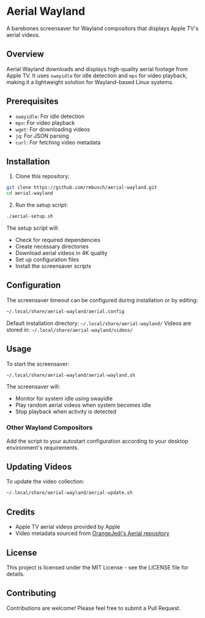 # Aerial Wayland

A barebones screensaver for Wayland compositors that displays Apple TV's aerial videos.

## Overview

Aerial Wayland downloads and displays high-quality aerial footage from Apple TV. It uses `swayidle` for idle detection and `mpv` for video playback, making it a lightweight solution for Wayland-based Linux systems.

## Prerequisites

- `swayidle`: For idle detection
- `mpv`: For video playback
- `wget`: For downloading videos
- `jq`: For JSON parsing
- `curl`: For fetching video metadata

## Installation

1. Clone this repository:

```bash
git clone https://github.com/rmbusch/aerial-wayland.git
cd aerial-wayland
```

2. Run the setup script:

```bash
./aerial-setup.sh
```

The setup script will:
- Check for required dependencies
- Create necessary directories
- Download aerial videos in 4K quality
- Set up configuration files
- Install the screensaver scripts

## Configuration

The screensaver timeout can be configured during installation or by editing:

```bash
~/.local/share/aerial-wayland/aerial.config
```

Default installation directory: `~/.local/share/aerial-wayland/`
Videos are stored in: `~/.local/share/aerial-wayland/videos/`

## Usage

To start the screensaver:

```bash
~/.local/share/aerial-wayland/aerial-wayland.sh
```

The screensaver will:
- Monitor for system idle using swayidle
- Play random aerial videos when system becomes idle
- Stop playback when activity is detected

### Other Wayland Compositors
Add the script to your autostart configuration according to your desktop environment's requirements.

## Updating Videos

To update the video collection:

```bash
~/.local/share/aerial-wayland/aerial-update.sh
```

## Credits

- Apple TV aerial videos provided by Apple
- Video metadata sourced from [OrangeJedi's Aerial repository](https://github.com/OrangeJedi/Aerial)

## License

This project is licensed under the MIT License - see the LICENSE file for details.

## Contributing

Contributions are welcome! Please feel free to submit a Pull Request.